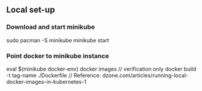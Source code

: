 ## Local set-up
### Download and start minikube
sudo pacman -S minikube
minikube start

### Point docker to minikube instance
eval $(minikube docker-env)
docker images // verification only
docker build -t tag-name ./Dockerfile
// Reference: dzone.com/articles/running-local-docker-images-in-kubernetes-1
